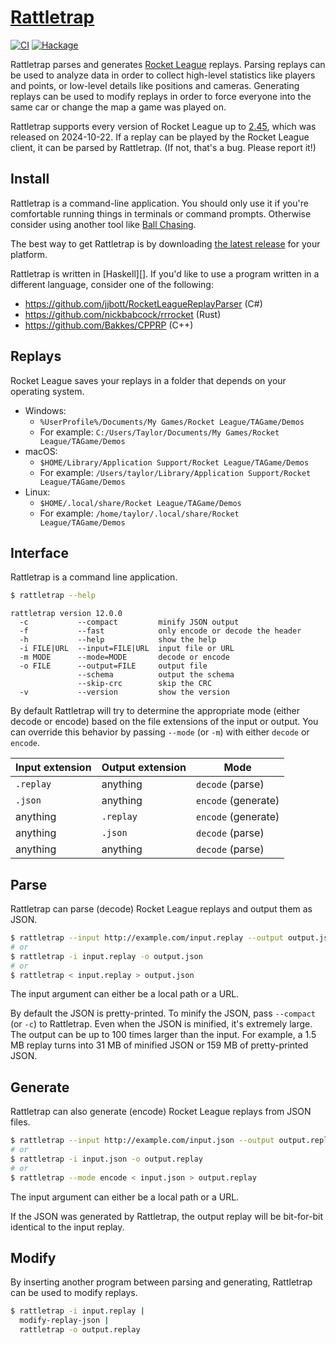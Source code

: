# [Rattletrap](https://github.com/tfausak/rattletrap)

[![CI](https://github.com/tfausak/rattletrap/actions/workflows/ci.yml/badge.svg)](https://github.com/tfausak/rattletrap/actions/workflows/ci.yml)
[![Hackage](https://badgen.net/hackage/v/rattletrap)](https://hackage.haskell.org/package/rattletrap)

Rattletrap parses and generates [Rocket League][] replays. Parsing replays can
be used to analyze data in order to collect high-level statistics like players
and points, or low-level details like positions and cameras. Generating replays
can be used to modify replays in order to force everyone into the same car or
change the map a game was played on.

Rattletrap supports every version of Rocket League up to [2.45][], which was
released on 2024-10-22. If a replay can be played by the Rocket League client,
it can be parsed by Rattletrap. (If not, that's a bug. Please report it!)

## Install

Rattletrap is a command-line application. You should only use it if you're
comfortable running things in terminals or command prompts. Otherwise consider
using another tool like [Ball Chasing][].

The best way to get Rattletrap is by downloading [the latest release][] for
your platform.

Rattletrap is written in [Haskell][]. If you'd like to use a program written in
a different language, consider one of the following:

- <https://github.com/jjbott/RocketLeagueReplayParser> (C#)
- <https://github.com/nickbabcock/rrrocket> (Rust)
- <https://github.com/Bakkes/CPPRP> (C++)

## Replays

Rocket League saves your replays in a folder that depends on your operating
system.

- Windows:
  - `%UserProfile%/Documents/My Games/Rocket League/TAGame/Demos`
  - For example: `C:/Users/Taylor/Documents/My Games/Rocket League/TAGame/Demos`
- macOS:
  - `$HOME/Library/Application Support/Rocket League/TAGame/Demos`
  - For example: `/Users/taylor/Library/Application Support/Rocket League/TAGame/Demos`
- Linux:
  - `$HOME/.local/share/Rocket League/TAGame/Demos`
  - For example: `/home/taylor/.local/share/Rocket League/TAGame/Demos`

## Interface

Rattletrap is a command line application.

``` sh
$ rattletrap --help
```

```
rattletrap version 12.0.0
  -c           --compact         minify JSON output
  -f           --fast            only encode or decode the header
  -h           --help            show the help
  -i FILE|URL  --input=FILE|URL  input file or URL
  -m MODE      --mode=MODE       decode or encode
  -o FILE      --output=FILE     output file
               --schema          output the schema
               --skip-crc        skip the CRC
  -v           --version         show the version
```

By default Rattletrap will try to determine the appropriate mode (either decode
or encode) based on the file extensions of the input or output. You can
override this behavior by passing `--mode` (or `-m`) with either `decode` or
`encode`.

Input extension | Output extension | Mode
---             | ---              | ---
`.replay`       | anything         | `decode` (parse)
`.json`         | anything         | `encode` (generate)
anything        | `.replay`        | `encode` (generate)
anything        | `.json`          | `decode` (parse)
anything        | anything         | `decode` (parse)

## Parse

Rattletrap can parse (decode) Rocket League replays and output them as JSON.

``` sh
$ rattletrap --input http://example.com/input.replay --output output.json
# or
$ rattletrap -i input.replay -o output.json
# or
$ rattletrap < input.replay > output.json
```

The input argument can either be a local path or a URL.

By default the JSON is pretty-printed. To minify the JSON, pass `--compact` (or
`-c`) to Rattletrap. Even when the JSON is minified, it's extremely large. The
output can be up to 100 times larger than the input. For example, a 1.5 MB
replay turns into 31 MB of minified JSON or 159 MB of pretty-printed JSON.

## Generate

Rattletrap can also generate (encode) Rocket League replays from JSON files.

``` sh
$ rattletrap --input http://example.com/input.json --output output.replay
# or
$ rattletrap -i input.json -o output.replay
# or
$ rattletrap --mode encode < input.json > output.replay
```

The input argument can either be a local path or a URL.

If the JSON was generated by Rattletrap, the output replay will be bit-for-bit
identical to the input replay.

## Modify

By inserting another program between parsing and generating, Rattletrap can be
used to modify replays.

``` sh
$ rattletrap -i input.replay |
  modify-replay-json |
  rattletrap -o output.replay
```

[Rattletrap]: https://github.com/tfausak/rattletrap
[Rocket League]: https://www.rocketleague.com
[2.45]: https://www.rocketleague.com/en/news/patch-notes-v2-45
[Ball Chasing]: https://ballchasing.com
[the latest release]: https://github.com/tfausak/rattletrap/releases/latest

